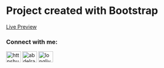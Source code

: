 # Project created with Bootstrap

<a href="https://bootstrap-landing-page.surge.sh/" target="_blank">Live Preview</a>

<h3 align="left">Connect with me:</h3>
<p align="left">
<a href="https://twitter.com/httpshussam" target="blank"><img align="center" src="https://raw.githubusercontent.com/rahuldkjain/github-profile-readme-generator/master/src/images/icons/Social/twitter.svg" alt="httpshussam" height="30" width="40" /></a>
<a href="https://linkedin.com/in/abdelrahman-hossam-28860b289" target="blank"><img align="center" src="https://raw.githubusercontent.com/rahuldkjain/github-profile-readme-generator/master/src/images/icons/Social/linked-in-alt.svg" alt="abdelrahman-hossam-28860b289" height="30" width="40" /></a>
<a href="https://fb.com/longlivesahd" target="blank"><img align="center" src="https://raw.githubusercontent.com/rahuldkjain/github-profile-readme-generator/master/src/images/icons/Social/facebook.svg" alt="longlivesahd" height="30" width="40" /></a>
</p>
